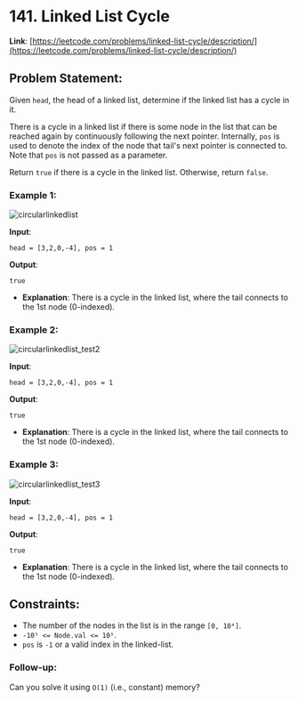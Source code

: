 # 141. Linked List Cycle

**Link**: [https://leetcode.com/problems/linked-list-cycle/description/](https://leetcode.com/problems/linked-list-cycle/description/)

## Problem Statement:

Given `head`, the head of a linked list, determine if the linked list has a cycle in it.

There is a cycle in a linked list if there is some node in the list that can be reached again by continuously following the next pointer. Internally, `pos` is used to denote the index of the node that tail's next pointer is connected to. Note that `pos` is not passed as a parameter.

Return `true` if there is a cycle in the linked list. Otherwise, return `false`.

### Example 1:
![circularlinkedlist](https://github.com/user-attachments/assets/616b763a-c3ec-4a7b-a6d1-d37cac83e976)

**Input**: 
```
head = [3,2,0,-4], pos = 1
```
**Output**: 
```
true
```
  * **Explanation**: There is a cycle in the linked list, where the tail connects to the 1st node (0-indexed).

### Example 2:
![circularlinkedlist_test2](https://github.com/user-attachments/assets/6cc6641b-992d-4215-a71b-06444a0eb6aa)

**Input**:
```
head = [3,2,0,-4], pos = 1
```
**Output**: 
```
true
```
  * **Explanation**: There is a cycle in the linked list, where the tail connects to the 1st node (0-indexed).

### Example 3:
![circularlinkedlist_test3](https://github.com/user-attachments/assets/2e1aad08-7da3-48fe-93d6-2cfdb21814d1)

**Input**:
```
head = [3,2,0,-4], pos = 1
```
**Output**: 
```
true
```
  * **Explanation**: There is a cycle in the linked list, where the tail connects to the 1st node (0-indexed).

## Constraints:
- The number of the nodes in the list is in the range `[0, 10⁴]`.
- `-10⁵ <= Node.val <= 10⁵`.
- `pos` is `-1` or a valid index in the linked-list.

### Follow-up:
Can you solve it using `O(1)` (i.e., constant) memory?
